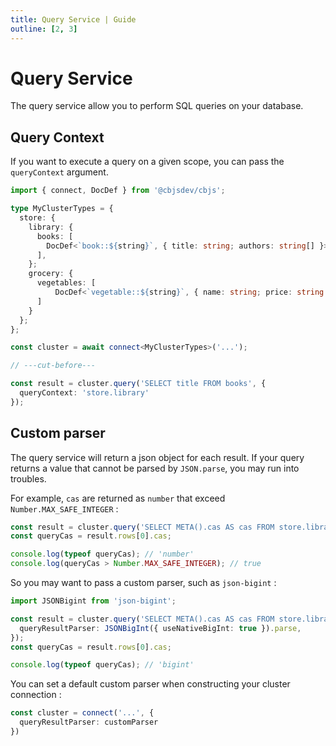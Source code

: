 ```yaml
---
title: Query Service | Guide
outline: [2, 3]
---
```


# Query Service

The query service allow you to perform SQL queries on your database.

## Query Context

If you want to execute a query on a given scope, you can pass the `queryContext` argument. 

```ts twoslash
import { connect, DocDef } from '@cbjsdev/cbjs';

type MyClusterTypes = {
  store: {
    library: {
      books: [
        DocDef<`book::${string}`, { title: string; authors: string[] }>,
      ],
    };
    grocery: {
      vegetables: [
          DocDef<`vegetable::${string}`, { name: string; price: string }>,
      ]
    }
  };
};

const cluster = await connect<MyClusterTypes>('...');

// ---cut-before---

const result = cluster.query('SELECT title FROM books', {
  queryContext: 'store.library'
});
```

## Custom parser

The query service will return a json object for each result.
If your query returns a value that cannot be parsed by `JSON.parse`, you may run into troubles.

For example, `cas` are returned as `number` that exceed `Number.MAX_SAFE_INTEGER` :

```ts
const result = cluster.query('SELECT META().cas AS cas FROM store.library.book');
const queryCas = result.rows[0].cas;

console.log(typeof queryCas); // 'number' 
console.log(queryCas > Number.MAX_SAFE_INTEGER); // true 
```

So you may want to pass a custom parser, such as `json-bigint` :

```ts
import JSONBigint from 'json-bigint';

const result = cluster.query('SELECT META().cas AS cas FROM store.library.book', {
  queryResultParser: JSONBigInt({ useNativeBigInt: true }).parse,
});
const queryCas = result.rows[0].cas;

console.log(typeof queryCas); // 'bigint'  
```

You can set a default custom parser when constructing your cluster connection : 

```ts
const cluster = connect('...', {
  queryResultParser: customParser
})
```
